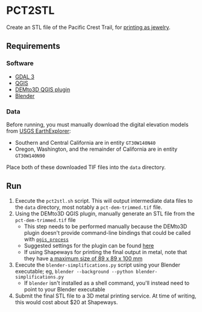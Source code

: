# PCT2STL

Create an STL file of the Pacific Crest Trail, for [printing as jewelry](https://www.shapeways.com/business/metal-3d-printing).

## Requirements

### Software

- [GDAL 3](https://gdal.org)
- [QGIS](https://www.qgis.org/en/site/)
- [DEMto3D QGIS plugin](https://demto3d.com/en/)
- [Blender](https://www.blender.org)

### Data

Before running, you must manually download the digital elevation models from [USGS EarthExplorer](https://earthexplorer.usgs.gov):

- Southern and Central California are in entity `GT30W140N40`
- Oregon, Washington, and the remainder of California are in entity `GT30W140N90`

Place both of these downloaded TIF files into the `data` directory.

## Run

1. Execute the `pct2stl.sh` script. This will output intermediate data files to the `data` directory, most notably a `pct-dem-trimmed.tif` file.
1. Using the DEMto3D QGIS plugin, manually generate an STL file from the `pct-dem-trimmed.tif` file
    - This step needs to be performed manually because the DEMto3D plugin doesn't provide command-line bindings that could be called with [`qgis_process`](https://docs.qgis.org/latest/en/docs/user_manual/processing/standalone.html)
    - Suggested settings for the plugin can be found [here](https://edutechwiki.unige.ch/en/3D_printing_of_digital_elevation_models_with_QGIS#Procedure_for_using_DEMto3D)
    - If using Shapeways for printing the final output in metal, note that they have [a maximum size of 89 x 89 x 100 mm](https://www.shapeways.com/materials/bronze)
1. Execute the `blender-simplifications.py` script using your Blender executable; eg, `blender --background --python blender-simplifications.py`
    - If `blender` isn't installed as a shell command, you'll instead need to point to your Blender executable
1. Submit the final STL file to a 3D metal printing service. At time of writing, this would cost about $20 at Shapeways.
